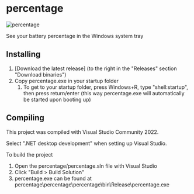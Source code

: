 # percentage

![percentage](https://user-images.githubusercontent.com/64306911/162307177-7026aa7d-fbda-4d69-8d2e-44701a404fa1.png)

See your battery percentage in the Windows system tray

## Installing

1. [Download the latest release] (to the right in the "Releases" section "Download binaries")
1. Copy percentage.exe in your startup folder
   1. To get to your startup folder, press Windows+R, type "shell:startup", then press return/enter
   (this way percentage.exe will automatically be started upon booting up)
   

## Compiling

This project was compiled with Visual Studio Community 2022.

Select ".NET desktop development" when setting up Visual Studio.

To build the project
1. Open the percentage/percentage.sln file with Visual Studio
1. Click "Build > Build Solution"
1. percentage.exe can be found at percentage\percentage\percentage\bin\Release\percentage.exe

